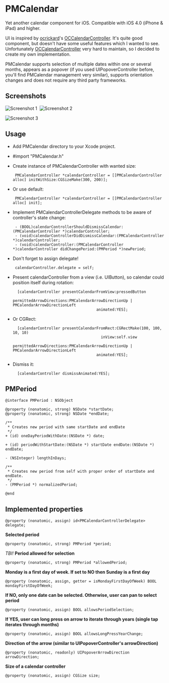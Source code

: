 PMCalendar
==========

Yet another calendar component for iOS. Compatible with iOS 4.0 (iPhone &amp; iPad) and higher.

UI is inspired by [ocrickard](https://github.com/ocrickard)'s [OCCalendarController](https://github.com/ocrickard/OCCalendar). It's quite good component, but doesn't have some useful features which I wanted to see. Unfortunately [OCCalendarController](https://github.com/ocrickard/OCCalendar) very hard to maintain, so I decided to create my own implementation.

PMCalendar supports selection of multiple dates within one or several months, appears as a popover (if you used UIPopoverController before, you'll find PMCalendar management very similar), supports orientation changes and does not require any third party frameworks.

Screenshots
----------
![Screenshot 1](PMCalendar/raw/master/screenshots/screenshot_1.png)&nbsp;&nbsp;![Screenshot 2](PMCalendar/raw/master/screenshots/screenshot_2.png)

![Screenshot 3](PMCalendar/raw/master/screenshots/screenshot_3.png)

Usage
----------

 - Add PMCalendar directory to your Xcode project.
 - #import "PMCalendar.h"
 - Create instance of PMCalendarController with wanted size:

        PMCalendarController *calendarController = [[PMCalendarController alloc] initWithSize:CGSizeMake(300, 200)];
 - Or use default:

        PMCalendarController *calendarController = [[PMCalendarController alloc] init];
 - Implement PMCalendarControllerDelegate methods to be aware of controller's state change:

        - (BOOL)calendarControllerShouldDismissCalendar:(PMCalendarController *)calendarController;
        - (void)calendarControllerDidDismissCalendar:(PMCalendarController *)calendarController;
        - (void)calendarController:(PMCalendarController *)calendarController didChangePeriod:(PMPeriod *)newPeriod;
 - Don't forget to assign delegate!

        calendarController.delegate = self;
 - Present calendarController from a view (i.e. UIButton), so calendar could position itself during rotation:

         [calendarController presentCalendarFromView:pressedButton
                            permittedArrowDirections:PMCalendarArrowDirectionUp | PMCalendarArrowDirectionLeft
                                            animated:YES];
 - Or CGRect:
 
         [calendarController presentCalendarFromRect:CGRectMake(100, 100, 10, 10)
                                              inView:self.view
                            permittedArrowDirections:PMCalendarArrowDirectionUp | PMCalendarArrowDirectionLeft
                                            animated:YES];
 - Dismiss it:

         [calendarController dismissAnimated:YES];

PMPeriod
----------

    @interface PMPeriod : NSObject

    @property (nonatomic, strong) NSDate *startDate;
    @property (nonatomic, strong) NSDate *endDate;

    /**
     * Creates new period with same startDate and endDate
     */
    + (id) oneDayPeriodWithDate:(NSDate *) date;

    + (id) periodWithStartDate:(NSDate *) startDate endDate:(NSDate *) endDate;

    - (NSInteger) lengthInDays;

    /**
     * Creates new period from self with proper order of startDate and endDate.
     */
    - (PMPeriod *) normalizedPeriod;

    @end

Implemented properties
----------
    @property (nonatomic, assign) id<PMCalendarControllerDelegate> delegate;

**Selected period**

    @property (nonatomic, strong) PMPeriod *period;

*TBI!* **Period allowed for selection**

    @property (nonatomic, strong) PMPeriod *allowedPeriod;

**Monday is a first day of week. If set to NO then Sunday is a first day**

    @property (nonatomic, assign, getter = isMondayFirstDayOfWeek) BOOL mondayFirstDayOfWeek;

**If NO, only one date can be selected. Otherwise, user can pan to select period**

    @property (nonatomic, assign) BOOL allowsPeriodSelection;

**If YES, user can long press on arrow to iterate through years (single tap iterates through months)**

    @property (nonatomic, assign) BOOL allowsLongPressYearChange;

**Direction of the arrow (similar to UIPopoverController's arrowDirection)**

    @property (nonatomic, readonly) UIPopoverArrowDirection arrowDirection;

**Size of a calendar controller**

    @property (nonatomic, assign) CGSize size;